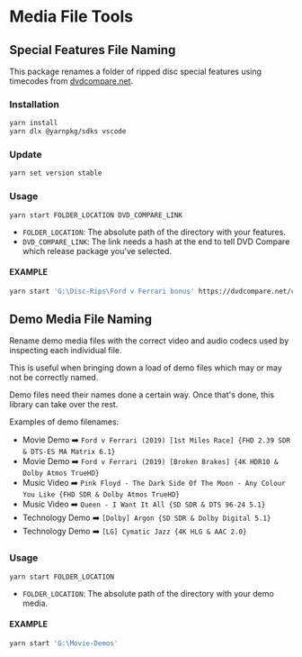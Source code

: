 # Media File Tools

## Special Features File Naming

This package renames a folder of ripped disc special features using timecodes from [dvdcompare.net](https://dvdcompare.net).

### Installation

```sh
yarn install
yarn dlx @yarnpkg/sdks vscode
```

### Update

```sh
yarn set version stable
```

### Usage

```sh
yarn start FOLDER_LOCATION DVD_COMPARE_LINK
```

- `FOLDER_LOCATION`: The absolute path of the directory with your features.
- `DVD_COMPARE_LINK`: The link needs a hash at the end to tell DVD Compare which release package you've selected.

#### EXAMPLE

```sh
yarn start 'G:\Disc-Rips\Ford v Ferrari bonus' https://dvdcompare.net/comparisons/film.php?fid=52929#1
```

## Demo Media File Naming

Rename demo media files with the correct video and audio codecs used by inspecting each individual file.

This is useful when bringing down a load of demo files which may or may not be correctly named.

Demo files need their names done a certain way. Once that's done, this library can take over the rest.

Examples of demo filenames:

- Movie Demo ➡️ `Ford v Ferrari (2019) [1st Miles Race] {FHD 2.39 SDR & DTS-ES MA Matrix 6.1}`
- Movie Demo ➡️ `Ford v Ferrari (2019) [Broken Brakes] {4K HDR10 & Dolby Atmos TrueHD}`
- Music Video ➡️ `Pink Floyd - The Dark Side Of The Moon - Any Colour You Like {FHD SDR & Dolby Atmos TrueHD}`
- Music Video ➡️ `Queen - I Want It All {SD SDR & DTS 96-24 5.1}`
- Technology Demo ➡️ `[Dolby] Argon {SD SDR & Dolby Digital 5.1}`
- Technology Demo ➡️ `[LG] Cymatic Jazz {4K HLG & AAC 2.0}`

### Usage

```sh
yarn start FOLDER_LOCATION
```

- `FOLDER_LOCATION`: The absolute path of the directory with your demo media.

#### EXAMPLE

```sh
yarn start 'G:\Movie-Demos'
```

